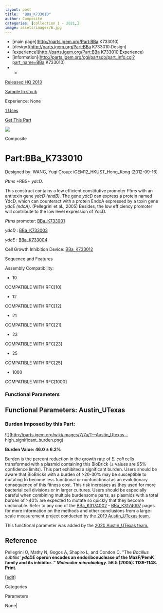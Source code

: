 ```yaml
---
layout: post
title:  "BBa_K733010"
author: Composite
categories: [collection 1 - 2021,] 
image: assets/images/6.jpg
---
```



  * [main page](http://parts.igem.org/Part:BBa K733010)
  * [design](http://parts.igem.org/Part:BBa K733010:Design)
  * [experience](http://parts.igem.org/Part:BBa K733010:Experience)
  * [information](http://parts.igem.org/cgi/partsdb/part_info.cgi?part_name=BBa K733010)
  *   * 

[Released HQ 2013](http://parts.igem.org/Help:Part_Status_Box)

[Sample In stock](http://parts.igem.org/Help:Part_Status_Box)

Experience: None

[1 Uses](http://parts.igem.org/partsdb/uses.cgi?part=BBa_K733010)

[ Get This Part](http://parts.igem.org/partsdb/get_part.cgi?part=BBa_K733010)

![](http://parts.igem.org/images/partbypart/icon_composite.png)

Composite

# Part:BBa_K733010

Designed by: WANG, Yuqi   Group: iGEM12_HKUST_Hong_Kong   (2012-09-16)

_Ptms_ +RBS+ _ydcD_.

This construct contains a low efficient constitutive promoter _Ptms_ with an
antitoxin gene _ydcD (endB)_. The gene _ydcD_ can express a protein named
YdcD, which can counteract with a protein EndoA expressed by a toxin gene
_ydcE (ndoA)_. (Pellegrini et al., 2005) Besides, the low efficiency promoter
will contribute to the low level expression of YdcD.

_Ptms_ promoter: [BBa_K733001](http://parts.igem.org/Part:BBa_K733001)

_ydcD_ : [BBa_K733003](http://parts.igem.org/Part:BBa_K733003)

_ydcE_ : [BBa_K733004](http://parts.igem.org/Part:BBa_K733004)

Cell Growth Inhibition Device:
[BBa_K733012](http://parts.igem.org/Part:BBa_K733012)

  
Sequence and Features

  

Assembly Compatibility:

  * 10

COMPATIBLE WITH RFC[10]

  * 12

COMPATIBLE WITH RFC[12]

  * 21

COMPATIBLE WITH RFC[21]

  * 23

COMPATIBLE WITH RFC[23]

  * 25

COMPATIBLE WITH RFC[25]

  * 1000

COMPATIBLE WITH RFC[1000]

  

### Functional Parameters

  

## Functional Parameters: Austin_UTexas

### Burden Imposed by this Part:

![](http://parts.igem.org/wiki/images/7/7a/T--Austin_Utexas--
high_significant_burden.png)

**Burden Value: 46.0 ± 6.2%**

Burden is the percent reduction in the growth rate of _E. coli_ cells
transformed with a plasmid containing this BioBrick (± values are 95%
confidence limits). This part exhibited a significant burden. Users should be
aware that BioBricks with a burden of >20-30% may be susceptible to mutating
to become less functional or nonfunctional as an evolutionary consequence of
this fitness cost. This risk increases as they used for more bacterial cell
divisions or in larger cultures. Users should be especially careful when
combining multiple burdensome parts, as plasmids with a total burden of >40%
are expected to mutate so quickly that they become unclonable. Refer to any
one of the [BBa_K3174002](http://parts.igem.org/Part:BBa_K3174002) \-
[BBa_K3174007](http://parts.igem.org/Part:BBa_K3174007) pages for more
information on the methods and other conclusions from a large-scale
measurement project conducted by the [2019 Austin_UTexas
team.](https://2019.igem.org/Team:Austin_UTexas)

This functional parameter was added by the [2020 Austin_UTexas
team.](https://2020.igem.org/Team:Austin_UTexas/Contribution)

  

  

  

## Reference

Pellegrini O, Mathy N, Gogos A, Shapiro L, and Condon C. "The _Bacillus
subtilis' **ydcDE**_ **operon encodes an endoribonuclease of the MazF/PemK
family and its inhibitor.." _Molecular microbiology_. 56.5 (2005): 1139-1148.
Print.**

[[edit](http://parts.igem.org/partsdb/part_info.cgi?part_name=BBa_K733010)]

Categories

Parameters

None|

